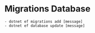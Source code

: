 # Migrations Database
    - dotnet ef migrations add [message]
    - dotnet ef database update [message]